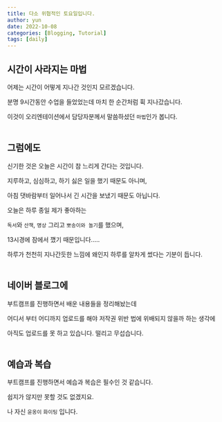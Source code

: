 ```yaml
---
title: 다소 위협적인 토요일입니다.
author: yun
date: 2022-10-08
categories: [Blogging, Tutorial]
tags: [daily]
---
```


## 시간이 사라지는 마법

어제는 시간이 어떻게 지나간 것인지 모르겠습니다.

분명 9시간동안 수업을 들었었는데 마치 한 순간처럼 휙 지나갔습니다.

이것이 오리엔테이션에서 담당자분께서 말씀하셨던 `마법`인가 봅니다.
<br><br>


## 그럼에도

신기한 것은 오늘은 시간이 참 느리게 간다는 것입니다.

지루하고, 심심하고, 하기 싫은 일을 했기 때문도 아니며,

아침 댓바람부터 일어나서 긴 시간을 보냈기 때문도 아닙니다.

오늘은 하루 종일 제가 좋아하는 

`독서`와 `산책`, `명상` 그리고 `뽀송이와 놀기`를 했으며,

13시경에 잠에서 깼기 때문입니다.....

하루가 천천히 지나간듯한 느낌에 왜인지 하루를 알차게 썼다는 기분이 듭니다.
<br><br>


## 네이버 블로그에

부트캠프를 진행하면서 배운 내용들을 정리해놨는데

어디서 부터 어디까지 업로드를 해야 저작권 위반 법에 위배되지 않을까 하는 생각에

아직도 업로드를 못 하고 있습니다. 떨리고 무섭습니다.
<br><br>


## 예습과 복습

부트캠프를 진행하면서 예습과 복습은 필수인 것 같습니다.

쉽지가 않지만 못할 것도 없겠지요.

나 자신 `윤옹이` `화이팅` 입니다.





